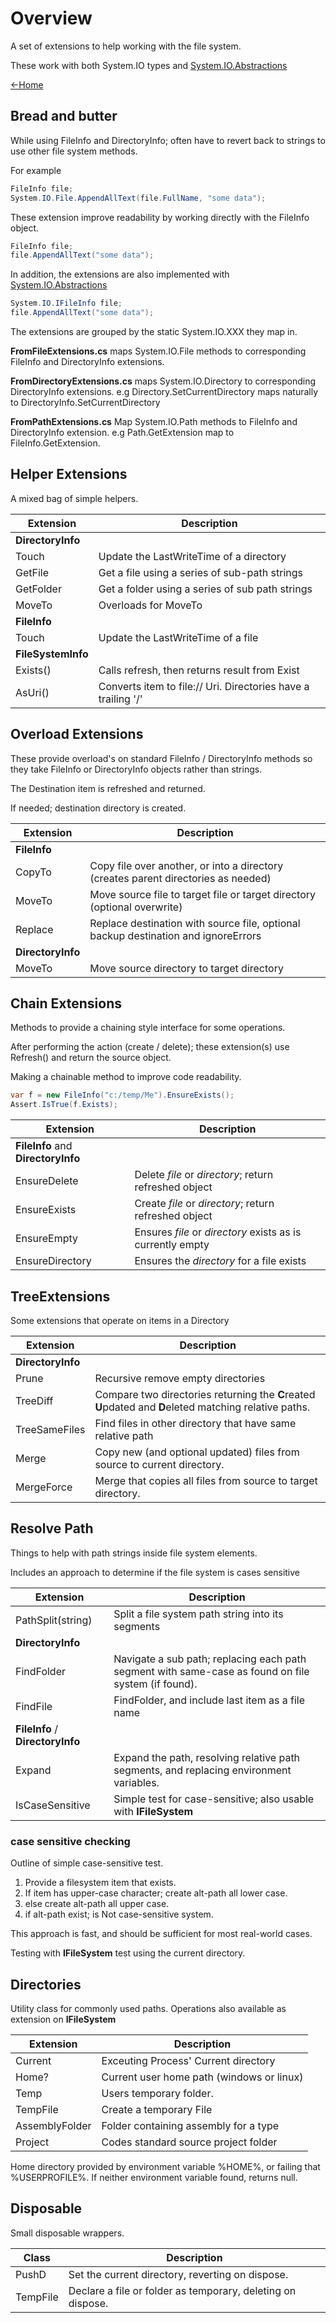 # Overview
A set of extensions to help working with the file system.

These work with both System.IO types and 
[System.IO.Abstractions](https://github.com/TestableIO/System.IO.Abstractions)

[<-Home](../Home.md)

## Bread and butter
While using FileInfo and DirectoryInfo; often have to revert back to strings
to use other file system methods.

For example
``` cs
FileInfo file;
System.IO.File.AppendAllText(file.FullName, "some data");
```

These extension improve readability by working directly with the 
FileInfo object.
```cs
FileInfo file;
file.AppendAllText("some data");
```

In addition, the extensions are also implemented with
[System.IO.Abstractions](https://github.com/TestableIO/System.IO.Abstractions)
```cs
System.IO.IFileInfo file;
file.AppendAllText("some data");
```

The extensions are grouped by the static System.IO.XXX they map in.

**FromFileExtensions.cs** 
maps System.IO.File methods to corresponding 
FileInfo and DirectoryInfo extensions.

**FromDirectoryExtensions.cs**
maps System.IO.Directory to corresponding DirectoryInfo extensions.
e.g Directory.SetCurrentDirectory maps naturally to DirectoryInfo.SetCurrentDirectory

**FromPathExtensions.cs**
Map System.IO.Path methods to FileInfo and DirectoryInfo extension. e.g
Path.GetExtension map to FileInfo.GetExtension.

## Helper Extensions
A mixed bag of simple helpers. 

| Extension | Description |
| --------- | ----------- |
| **DirectoryInfo**|
|Touch    | Update the LastWriteTime of a directory         |
|GetFile  | Get a file using a series of sub-path strings   |
|GetFolder| Get a folder using a series of sub path strings |
|MoveTo   | Overloads for MoveTo                            |
| **FileInfo**|
|Touch | Update the LastWriteTime of a file |
| **FileSystemInfo**|
|Exists() | Calls refresh, then returns result from Exist |
|AsUri()    | Converts item to file:// Uri. Directories have a trailing '/'  |

## Overload Extensions
These provide overload's on standard FileInfo / DirectoryInfo
methods so they take FileInfo or DirectoryInfo objects rather than 
strings.

The Destination item is refreshed and returned.

If needed; destination directory is created.

| Extension | Description |
| --------- | ----------- |
| **FileInfo** |
| CopyTo | Copy file over another, or into a directory (creates parent directories as needed) |
| MoveTo | Move source file to target file or target directory  (optional overwrite) |
| Replace | Replace destination with source file, optional backup destination and ignoreErrors|
| **DirectoryInfo**|
| MoveTo | Move source directory to target directory |

## Chain Extensions
Methods to provide a chaining style interface for some operations.

After performing the action (create / delete);
these extension(s) use Refresh() and return the source object.

Making a chainable method to improve code readability.
```c#
var f = new FileInfo("c:/temp/Me").EnsureExists();
Assert.IsTrue(f.Exists);
``` 

| Extension | Description |
| --------- | ----------- |
| **FileInfo** and **DirectoryInfo**|
|EnsureDelete| Delete _file_ or _directory_; return refreshed object      |
|EnsureExists| Create _file_ or _directory_; return refreshed object      |
|EnsureEmpty | Ensures _file_ or _directory_ exists as is currently empty |
|EnsureDirectory| Ensures the _directory_ for a file exists |

## TreeExtensions
Some extensions that operate on items in a Directory

| Extension | Description |
| --- | --- |
| **DirectoryInfo**|
|Prune| Recursive remove empty directories |
| TreeDiff | Compare two directories returning the **C**reated **U**pdated and **D**eleted matching relative paths.|
| TreeSameFiles | Find files in other directory that have same relative path |
| Merge| Copy new (and optional updated) files from source to current directory. |
| MergeForce | Merge that copies all files from source to target directory. |

## Resolve Path
Things to help with path strings inside file system elements.

Includes an approach to determine if the file system is cases sensitive

| Extension      | Description |
| -------------- | ----------- |
| PathSplit(string) | Split a file system path string into its segments |
| **DirectoryInfo**|
| FindFolder     | Navigate a sub path; replacing each path segment with same-case as found on file system (if found). |
| FindFile       | FindFolder, and include last item as a file name |
| **FileInfo** / **DirectoryInfo** |
| Expand         | Expand the path, resolving relative path segments, and replacing environment variables. |
| IsCaseSensitive| Simple test for case-sensitive; also usable with **IFileSystem**|

### case sensitive checking
Outline of simple case-sensitive test.
1. Provide a filesystem item that exists.
2. If item has upper-case character; create alt-path all lower case.
3. else create alt-path all upper case.
4. if alt-path exist; is Not case-sensitive system.

This approach is fast, and should be sufficient for most real-world cases.

Testing with **IFileSystem** test using the current directory.

## Directories
Utility class for commonly used paths.
Operations also available as extension on **IFileSystem**

| Extension | Description |
| --------- | ----------- |
| Current       | Exceuting Process' Current directory |
| Home?          | Current user home path (windows or linux) |
| Temp          | Users temporary folder.|
| TempFile      | Create a temporary File  |
| AssemblyFolder| Folder containing assembly for a type |
| Project       | Codes standard source project folder |

Home directory provided by environment variable %HOME%, or failing that %USERPROFILE%.
If neither environment variable found, returns null.

## Disposable
Small disposable wrappers.

|Class | Description |
|----|----|
|PushD | Set the current directory, reverting on dispose. |
|TempFile | Declare a file or folder as temporary, deleting on dispose.|